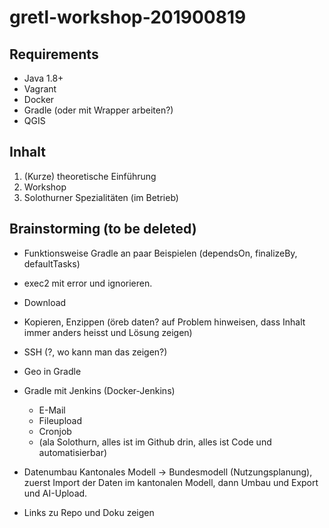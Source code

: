 # gretl-workshop-201900819

## Requirements
* Java 1.8+
* Vagrant
* Docker
* Gradle (oder mit Wrapper arbeiten?)
* QGIS

## Inhalt
1. (Kurze) theoretische Einführung
2. Workshop
3. Solothurner Spezialitäten (im Betrieb)


## Brainstorming (to be deleted)
- Funktionsweise Gradle an paar Beispielen (dependsOn, finalizeBy, defaultTasks)
- exec2 mit error und ignorieren.
- Download 
- Kopieren, Enzippen (öreb daten? auf Problem hinweisen, dass Inhalt immer anders heisst und Lösung zeigen)
- SSH (?, wo kann man das zeigen?)
- Geo in Gradle
- Gradle mit Jenkins (Docker-Jenkins)
  * E-Mail
  * Fileupload
  * Cronjob
  * (ala Solothurn, alles ist im Github drin, alles ist Code und automatisierbar)
- Datenumbau Kantonales Modell -> Bundesmodell (Nutzungsplanung), zuerst Import der Daten im kantonalen Modell, dann Umbau und Export und AI-Upload.

- Links zu Repo und Doku zeigen



